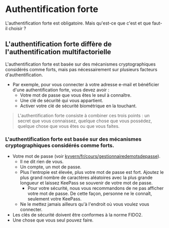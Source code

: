 # Authentification forte
L'authentification forte est obligatoire. Mais qu'est-ce que c'est et que faut-il choisir ?
## L'authentification forte diffère de l'authentification multifactorielle
L'authentification forte est basée sur des mécanismes cryptographiques considérés comme forts, mais pas nécessairement sur plusieurs facteurs d'authentification.
- Par exemple, pour vous connecter à votre adresse e-mail et bénéficier d'une authentification forte, vous devez avoir :
  - Votre mot de passe que vous êtes le seul à connaître.
  - Une clé de sécurité qui vous appartient.
  - Activer votre clé de sécurité biométrique en la touchant.
> L'authentification forte consiste à combiner ces trois points : un secret que vous connaissez, quelque chose que vous possédez, quelque chose que vous êtes ou que vous faites.
### L'authentification forte est basée sur des mécanismes cryptographiques considérés comme forts.
- Votre mot de passe (voir [kyvern/fr/cours/gestionnairedemotsdepasse](https://github.com/kyvernfoundation/kyvern/blob/main/fr/cours/gestionnairedemotsdepasse.md)).
  - Il ne dit rien de vous.
  - Un compte, un mot de passe.
  - Plus l'entropie est élevée, plus votre mot de passe est fort. Ajoutez le plus grand nombre de caractères aléatoires avec la plus grande longueur et laissez KeePass se souvenir de votre mot de passe.
    - Pour votre sécurité, nous vous recommandons de ne pas afficher votre mot de passe. De cette façon, personne ne le connaît, seulement votre KeePass.
  - Ne le mettez jamais ailleurs qu'à l'endroit où vous voulez vous connecter.
- Les clés de sécurité doivent être conformes à la norme FIDO2.
- Une chose que vous seul pouvez faire.
